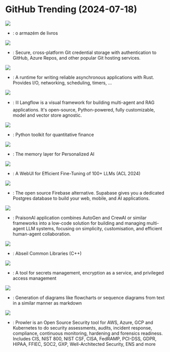 # GitHub Trending (2024-07-18)

![](https://img.shields.io/badge/none-New%20209-green?style=flat-square&logo=appveyor)
- [](https://github.comundefined): o armazém de livros

![](https://img.shields.io/badge/C%23-New%2097-green?style=flat-square&logo=appveyor)
- [](https://github.comundefined): Secure, cross-platform Git credential storage with authentication to GitHub, Azure Repos, and other popular Git hosting services.

![](https://img.shields.io/badge/Rust-New%20143-green?style=flat-square&logo=appveyor)
- [](https://github.comundefined): A runtime for writing reliable asynchronous applications with Rust. Provides I/O, networking, scheduling, timers, ...

![](https://img.shields.io/badge/JavaScript-New%20382-green?style=flat-square&logo=appveyor)
- [](https://github.comundefined): ⛓️ Langflow is a visual framework for building multi-agent and RAG applications. It's open-source, Python-powered, fully customizable, model and vector store agnostic.

![](https://img.shields.io/badge/Jupyter%20Notebook-New%20118-green?style=flat-square&logo=appveyor)
- [](https://github.comundefined): Python toolkit for quantitative finance

![](https://img.shields.io/badge/Python-New%20213-green?style=flat-square&logo=appveyor)
- [](https://github.comundefined): The memory layer for Personalized AI

![](https://img.shields.io/badge/Python-New%2074-green?style=flat-square&logo=appveyor)
- [](https://github.comundefined): A WebUI for Efficient Fine-Tuning of 100+ LLMs (ACL 2024)

![](https://img.shields.io/badge/TypeScript-New%20210-green?style=flat-square&logo=appveyor)
- [](https://github.comundefined): The open source Firebase alternative. Supabase gives you a dedicated Postgres database to build your web, mobile, and AI applications.

![](https://img.shields.io/badge/Python-New%2066-green?style=flat-square&logo=appveyor)
- [](https://github.comundefined): PraisonAI application combines AutoGen and CrewAI or similar frameworks into a low-code solution for building and managing multi-agent LLM systems, focusing on simplicity, customisation, and efficient human-agent collaboration.

![](https://img.shields.io/badge/C%2B%2B-New%2041-green?style=flat-square&logo=appveyor)
- [](https://github.comundefined): Abseil Common Libraries (C++)

![](https://img.shields.io/badge/Go-New%2016-green?style=flat-square&logo=appveyor)
- [](https://github.comundefined): A tool for secrets management, encryption as a service, and privileged access management

![](https://img.shields.io/badge/JavaScript-New%2076-green?style=flat-square&logo=appveyor)
- [](https://github.comundefined): Generation of diagrams like flowcharts or sequence diagrams from text in a similar manner as markdown

![](https://img.shields.io/badge/Python-New%2010-green?style=flat-square&logo=appveyor)
- [](https://github.comundefined): Prowler is an Open Source Security tool for AWS, Azure, GCP and Kubernetes to do security assessments, audits, incident response, compliance, continuous monitoring, hardening and forensics readiness. Includes CIS, NIST 800, NIST CSF, CISA, FedRAMP, PCI-DSS, GDPR, HIPAA, FFIEC, SOC2, GXP, Well-Architected Security, ENS and more

